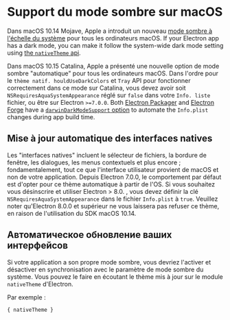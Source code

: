 # Support du mode sombre sur macOS

Dans macOS 10.14 Mojave, Apple a introduit un nouveau [mode sombre à l'échelle du système](https://developer.apple.com/design/human-interface-guidelines/macos/visual-design/dark-mode/) pour tous les ordinateurs macOS.  If your Electron app has a dark mode, you can make it follow the system-wide dark mode setting using [the `nativeTheme` api](../api/native-theme.md).

Dans macOS 10.15 Catalina, Apple a présenté une nouvelle option de mode sombre "automatique" pour tous les ordinateurs macOS. Dans l'ordre pour le `thème natif. houldUseDarkColors` et `Tray` API pour fonctionner correctement dans ce mode sur Catalina, vous devez avoir soit `NSRequiresAquaSystemAppearance` réglé sur `false` dans votre `Info. liste` fichier, ou être sur Electron `>=7.0.0`. Both [Electron Packager][electron-packager] and [Electron Forge][electron-forge] have a [`darwinDarkModeSupport` option][packager-darwindarkmode-api] to automate the `Info.plist` changes during app build time.

## Mise à jour automatique des interfaces natives

Les "interfaces natives" incluent le sélecteur de fichiers, la bordure de fenêtre, les dialogues, les menus contextuels et plus encore ; fondamentalement, tout ce que l'interface utilisateur provient de macOS et non de votre application. Depuis Electron 7.0.0, le comportement par défaut est d'opter pour ce thème automatique à partir de l'OS. Si vous souhaitez vous désinscrire et utiliser Electron
&gt; 8.0. , vous devez définir la clé `NSRequiresAquaSystemAppearance` dans le fichier `Info.plist` à `true`. Veuillez noter qu'Electron 8.0.0 et supérieur ne vous laissera pas refuser ce thème, en raison de l'utilisation du SDK macOS 10.14.

## Автоматическое обновление ваших интерфейсов

Si votre application a son propre mode sombre, vous devriez l'activer et désactiver en synchronisation avec le paramètre de mode sombre du système. Vous pouvez le faire en écoutant le thème mis à jour sur le module `nativeTheme` d'Electron.

Par exemple :

```javascript
{ nativeTheme }
```

[electron-forge]: https://www.electronforge.io/
[electron-packager]: https://github.com/electron/electron-packager
[packager-darwindarkmode-api]: https://electron.github.io/electron-packager/master/interfaces/electronpackager.options.html#darwindarkmodesupport
